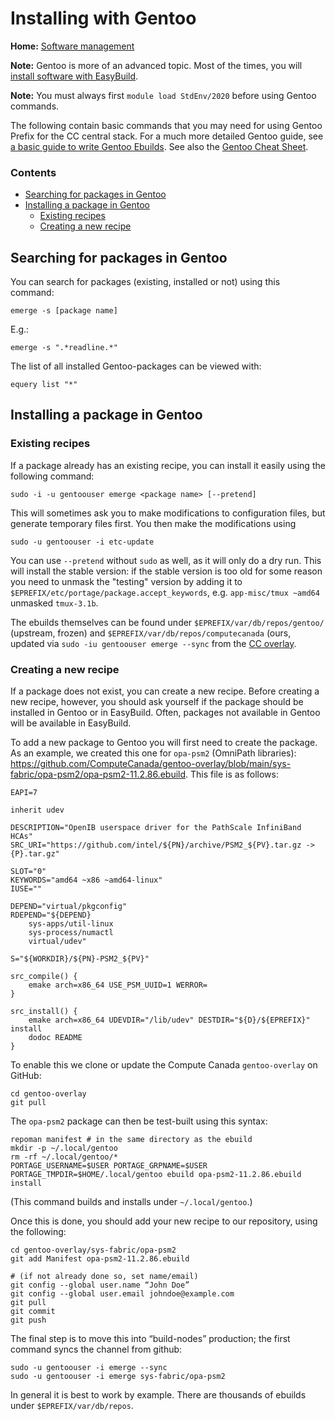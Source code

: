 # Installing with Gentoo

**Home:** [Software management](INDEX.md)

**Note:** Gentoo is more of an advanced topic. Most of the times, you will
[install software with EasyBuild](easybuild.md).

**Note:** You must always first `module load StdEnv/2020` before using Gentoo
commands.

The following contain basic commands that you may need for using Gentoo Prefix
for the CC central stack. For a much more detailed Gentoo guide, see [a basic
guide to write Gentoo
Ebuilds](https://wiki.gentoo.org/wiki/Basic_guide_to_write_Gentoo_Ebuilds). See
also the [Gentoo Cheat Sheet](https://wiki.gentoo.org/wiki/Gentoo_Cheat_Sheet).

### Contents

- [Searching for packages in Gentoo](#searching-for-packages-in-gentoo)
- [Installing a package in Gentoo](#installing-a-package-in-gentoo)
  - [Existing recipes](#existing-recipes)
  - [Creating a new recipe](#creating-a-new-recipe)

## Searching for packages in Gentoo

You can search for packages (existing, installed or not) using this command:

```
emerge -s [package name]
```

E.g.:

```
emerge -s ".*readline.*"
```

The list of all installed Gentoo-packages can be viewed with:

```
equery list "*"
```

## Installing a package in Gentoo

### Existing recipes

If a package already has an existing recipe, you can install it easily using the
following command:

```
sudo -i -u gentoouser emerge <package name> [--pretend]
```

This will sometimes ask you to make modifications to configuration files, but
generate temporary files first. You then make the modifications using

```
sudo -u gentoouser -i etc-update
```

You can use `--pretend` without `sudo` as well, as it will only do a dry run.
This will install the stable version: if the stable version is too old for some
reason you need to unmask the "testing" version by adding it to
`$EPREFIX/etc/portage/package.accept_keywords`, e.g. `app-misc/tmux ~amd64`
unmasked `tmux-3.1b`.

The ebuilds themselves can be found under `$EPREFIX/var/db/repos/gentoo/`
(upstream, frozen) and `$EPREFIX/var/db/repos/computecanada` (ours, updated via
`sudo -iu gentoouser emerge --sync` from the [CC
overlay](https://github.com/ComputeCanada/gentoo-overlay).

### Creating a new recipe

If a package does not exist, you can create a new recipe. Before creating a new
recipe, however, you should ask yourself if the package should be installed in
Gentoo or in EasyBuild. Often, packages not available in Gentoo will be
available in EasyBuild.

To add a new package to Gentoo you will first need to create the package. As an
example, we created this one for `opa-psm2` (OmniPath libraries):
https://github.com/ComputeCanada/gentoo-overlay/blob/main/sys-fabric/opa-psm2/opa-psm2-11.2.86.ebuild.
This file is as follows:

```
EAPI=7

inherit udev

DESCRIPTION="OpenIB userspace driver for the PathScale InfiniBand HCAs"
SRC_URI="https://github.com/intel/${PN}/archive/PSM2_${PV}.tar.gz -> {P}.tar.gz"

SLOT="0"
KEYWORDS="amd64 ~x86 ~amd64-linux"
IUSE=""

DEPEND="virtual/pkgconfig"
RDEPEND="${DEPEND}
	sys-apps/util-linux
	sys-process/numactl
	virtual/udev"

S="${WORKDIR}/${PN}-PSM2_${PV}"

src_compile() {
	emake arch=x86_64 USE_PSM_UUID=1 WERROR=
}

src_install() {
	emake arch=x86_64 UDEVDIR="/lib/udev" DESTDIR="${D}/${EPREFIX}" install
	dodoc README
}
```

To enable this we clone or update the Compute Canada `gentoo-overlay` on GitHub:

```
cd gentoo-overlay
git pull
```

The `opa-psm2` package can then be test-built using this syntax:

```
repoman manifest # in the same directory as the ebuild
mkdir -p ~/.local/gentoo
rm -rf ~/.local/gentoo/*
PORTAGE_USERNAME=$USER PORTAGE_GRPNAME=$USER PORTAGE_TMPDIR=$HOME/.local/gentoo ebuild opa-psm2-11.2.86.ebuild install
```

(This command builds and installs under `~/.local/gentoo`.)

Once this is done, you should add your new recipe to our repository, using the
following:

```
cd gentoo-overlay/sys-fabric/opa-psm2
git add Manifest opa-psm2-11.2.86.ebuild

# (if not already done so, set name/email)
git config --global user.name “John Doe”
git config --global user.email johndoe@example.com
git pull
git commit
git push
```

The final step is to move this into “build-nodes” production; the first command
syncs the channel from github:

```
sudo -u gentoouser -i emerge --sync
sudo -u gentoouser -i emerge sys-fabric/opa-psm2
```

In general it is best to work by example. There are thousands of ebuilds under
`$EPREFIX/var/db/repos`.
